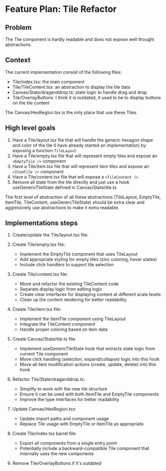 # Feature Plan: Tile Refactor

## Problem

The Tile component is hardly readable and does not expose well thought abstractions.

## Context

The current implementation consist of the following files:

- Tile/index.tsx: the main component
- Tile/TileContent.tsx: an abstraction to display the tile data
- Canvas/State/draganddrop.ts: state logic to handle drag and drop
- Tile/OverlayButtons: I think it is outdated, it used to be to display buttons on the tile content

The Canvas/HexRegion.tsx is the only place that use these Tiles.

## High level goals

1. Have a Tile/layout.tsx file that will handle the generic hexagon shape and color of the tile (I have already started an implementation) by exposing a function `TileLayout`
2. Have a Tile/empty.tsx file that will represent empty tiles and expose an `<EmptyTile />` component
3. Have a Tile/item.tsx file that will represent item tiles and expose an `<ItemTile />` component
4. Have a Tile/content.tsx file that will expose a `<TileContent />`
5. Remove all state from the tile directly and just use a hook useGenericTileState defined in Canvas/State/tile.ts

The first level of abstraction of all these abstractions (TileLayout, EmptyTile, ItemTile, TileContent, useGenercTileState) should be extra clear and aggressively use abstractions to make it extra readable.

## Implementations steps

1. Create/update the Tile/layout.tsx file:
2. Create Tile/empty.tsx file:

   - Implement the EmptyTile component that uses TileLayout
   - Add appropriate styling for empty tiles (zinc coloring, hover states)
   - Include click handlers to support tile selection

3. Create Tile/content.tsx file:

   - Move and refactor the existing TileContent code
   - Separate display logic from editing logic
   - Create clear interfaces for displaying content at different scale levels
   - Clean up the content rendering for better readability

4. Create Tile/item.tsx file:

   - Implement the ItemTile component using TileLayout
   - Integrate the TileContent component
   - Handle proper coloring based on item data

5. Create Canvas/State/tile.ts file:

   - Implement useGenericTileState hook that extracts state logic from current Tile component
   - Move click handling (selection, expand/collapse) logic into this hook
   - Move all item modification actions (create, update, delete) into this hook

6. Refactor Tile/State/draganddrop.ts:

   - Simplify to work with the new tile structure
   - Ensure it can be used with both ItemTile and EmptyTile components
   - Improve the type interfaces for better readability

7. Update Canvas/HexRegion.tsx:

   - Update import paths and component usage
   - Replace Tile usage with EmptyTile or ItemTile as appropriate

8. Create Tile/index.tsx barrel file:

   - Export all components from a single entry point
   - Potentially include a backward-compatible Tile component that internally uses the new components

9. Remove Tile/OverlayButtons if it's outdated
